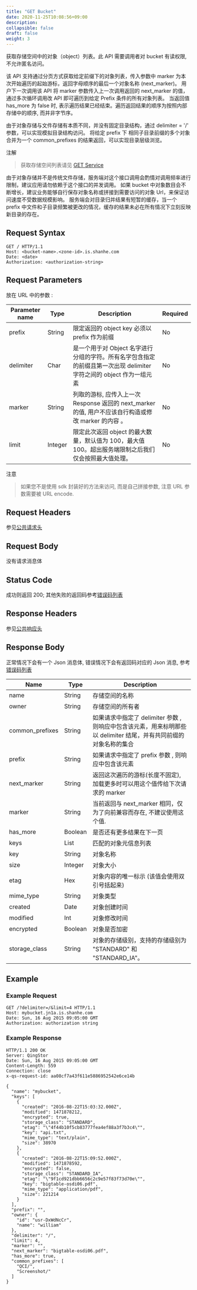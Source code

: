 ```yaml
---
title: "GET Bucket"
date: 2020-11-25T10:08:56+09:00
description:
collapsible: false
draft: false
weight: 3
---
```



获取存储空间中的对象（object）列表。此 API 需要调用者对 bucket 有读权限, 不允许匿名访问。

该 API 支持通过分页方式获取给定前缀下的对象列表，传入参数中 marker 为本次开始遍历的起始游标，返回字母顺序的最后一个对象名称 (next_marker)。
用户下一次调用该 API 将 marker 参数传入上一次调用返回的 next_marker 的值，通过多次循环调用改 API 即可遍历到给定 Prefix 条件的所有对象列表。
当返回值 has_more 为 false 时, 表示遍历结果已经结束。遍历返回结果的顺序为按照内部存储中的顺序, 而并非字节序。


由于对象存储与文件存储有本质不同，并没有固定目录结构，通过 delimiter = '/' 参数，可以实现模拟目录结构访问。
将给定 prefix 下 相同子目录前缀的多个对象合并为一个 common_prefixes 的结果返回，可以实现目录层级浏览。

注解

> 获取存储空间列表请见 [GET Service](../../service/get)

由于对象存储并不是传统文件存储，服务端对这个接口调用会酌情对调用频率进行限制，建议应用请勿依赖于这个接口的并发调用。
如果 bucket 中对象数目会不断增长，建议业务能够自行保存对象名称或拼接到需要访问的对象 Url，来保证访问速度不受数据规模影响。
服务端会对目录归并结果有短暂的缓存，当一个 prefix 中文件和子目录频繁被更改的情况，缓存的结果未必在所有情况下立刻反映新目录的存在。

## Request Syntax

```http
GET / HTTP/1.1
Host: <bucket-name>.<zone-id>.is.shanhe.com
Date: <date>
Authorization: <authorization-string>
```

## Request Parameters

放在 URL 中的参数 :

| Parameter name | Type | Description | Required |
| --- | --- | --- | --- |
| prefix | String | 限定返回的 object key 必须以 prefix 作为前缀 | No |
| delimiter | Char | 是一个用于对 Object 名字进行分组的字符。所有名字包含指定的前缀且第一次出现 delimiter 字符之间的 object 作为一组元素 | No |
| marker | String | 列取的游标, 应传入上一次 Response 返回的 next_marker 的值, 用户不应该自行构造或修改 marker 的内容 。| No |
| limit | Integer | 限定此次返回 object 的最大数量，默认值为 100，最大值 100。超出服务端限制之后我们仅会按照最大值处理。| No |


注意

> 如果您不是使用 sdk 封装好的方法来访问, 而是自己拼接参数, 注意 URL 参数需要被 URL encode.

## Request Headers

参见[公共请求头](../../common_header/#请求头字段-request-header)

## Request Body

没有请求消息体

## Status Code

成功则返回 200; 其他失败的返回码参考[错误码列表](../../error_code/)

## Response Headers

参见[公共响应头](../../common_header/#响应头字段-request-header)

## Response Body

正常情况下会有一个 Json 消息体, 错误情况下会有返回码对应的 Json 消息, 参考[错误码列表](../../error_code/)

| Name | Type | Description |
| --- | --- | --- |
| name | String | 存储空间的名称 |
| owner | String | 存储空间的所有者 |
| common_prefixes | String | 如果请求中指定了 delimiter 参数 , 则响应中包含该元素，用来标明那些以 delimiter 结尾，并有共同前缀的对象名称的集合 |
| prefix | String | 如果请求中指定了 prefix 参数 , 则响应中包含该元素 |
| next_marker | String | 返回这次遍历的游标(长度不固定), 加载更多时可以用这个值传给下次请求的 marker |
| marker | String | 当前返回与 next_marker 相同，仅为了向前兼容而存在, 不建议使用这个值. |
| has_more | Boolean | 是否还有更多结果在下一页 |
| keys | List | 匹配的对象元信息列表 |
| key | String | 对象名称 |
| size | Integer | 对象大小 |
| etag | Hex | 对象内容的唯一标示 (该值会使用双引号括起来) |
| mime_type | String | 对象类型 |
| created | Date | 对象创建时间 |
| modified | Int | 对象修改时间 |
| encrypted | Boolean | 对象是否加密 |
| storage_class | String | 对象的存储级别，支持的存储级别为 "STANDARD" 和 "STANDARD_IA"。 |

## Example

### Example Request

```http
GET /?delimiter=/&limit=4 HTTP/1.1
Host: mybucket.jn1a.is.shanhe.com
Date: Sun, 16 Aug 2015 09:05:00 GMT
Authorization: authorization string
```

### Example Response

```http
HTTP/1.1 200 OK
Server: QingStor
Date: Sun, 16 Aug 2015 09:05:00 GMT
Content-Length: 559
Connection: close
x-qs-request-id: aa08cf7a43f611e5886952542e6ce14b

{
  "name": "mybucket",
  "keys": [
    {
      "created": "2016-08-22T15:03:32.000Z",
      "modified": 1471878212,
      "encrypted": true,
      "storage_class": "STANDARD",
      "etag": "\"4f44b10f5cb83777fea4ef88a3f7b3c4\"",
      "key": "api.txt",
      "mime_type": "text/plain",
      "size": 38970
    },
    {
      "created": "2016-08-22T15:09:52.000Z",
      "modified": 1471878592,
      "encrypted": false,
      "storage_class": "STANDARD_IA",
      "etag": "\"9f1cd921dbb6656c2c9e57f83f73d70e\"",
      "key": "bigtable-osdi06.pdf",
      "mime_type": "application/pdf",
      "size": 221214
    }
  ],
  "prefix": "",
  "owner": {
    "id": "usr-DxWdNcCr",
    "name": "william"
  },
  "delimiter": "/",
  "limit": 4,
  "marker": "",
  "next_marker": "bigtable-osdi06.pdf",
  "has_more": true,
  "common_prefixes": [
    "QCI/",
    "Screenshot/"
  ]
}
```
